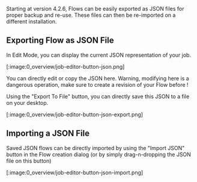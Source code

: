 Starting at version 4.2.6, Flows can be easily exported as JSON files for proper backup and re-use. These files can then be re-imported on a different installation.

## Exporting Flow as JSON File

In Edit Mode, you can display the current JSON representation of your job.

[:image:0_overview/job-editor-button-json.png]

You can directly edit or copy the JSON here. Warning, modifying here is a dangerous operation, make sure to create a revision of your Flow before ! 

Using the "Export To File" button, you can directly save this JSON to a file on your desktop.

[:image:0_overview/job-editor-button-json-export.png]

## Importing a JSON File

Saved JSON flows can be directly imported by using the "Import JSON" button in the Flow creation dialog (or by simply drag-n-dropping the JSON file on this button)

[:image:0_overview/job-editor-button-json-import.png]